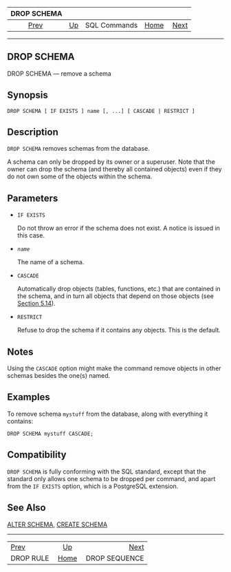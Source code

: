 <!--?xml version="1.0" encoding="UTF-8" standalone="no"?-->

|               DROP SCHEMA              |                                        |              |                                                       |                                                |
| :------------------------------------: | :------------------------------------- | :----------: | ----------------------------------------------------: | ---------------------------------------------: |
| [Prev](sql-droprule.html "DROP RULE")  | [Up](sql-commands.html "SQL Commands") | SQL Commands | [Home](index.html "PostgreSQL 17devel Documentation") |  [Next](sql-dropsequence.html "DROP SEQUENCE") |

***

[]()

## DROP SCHEMA

DROP SCHEMA — remove a schema

## Synopsis

    DROP SCHEMA [ IF EXISTS ] name [, ...] [ CASCADE | RESTRICT ]

## Description

`DROP SCHEMA` removes schemas from the database.

A schema can only be dropped by its owner or a superuser. Note that the owner can drop the schema (and thereby all contained objects) even if they do not own some of the objects within the schema.

## Parameters

*   `IF EXISTS`

    Do not throw an error if the schema does not exist. A notice is issued in this case.

*   *`name`*

    The name of a schema.

*   `CASCADE`

    Automatically drop objects (tables, functions, etc.) that are contained in the schema, and in turn all objects that depend on those objects (see [Section 5.14](ddl-depend.html "5.14. Dependency Tracking")).

*   `RESTRICT`

    Refuse to drop the schema if it contains any objects. This is the default.

## Notes

Using the `CASCADE` option might make the command remove objects in other schemas besides the one(s) named.

## Examples

To remove schema `mystuff` from the database, along with everything it contains:

    DROP SCHEMA mystuff CASCADE;

## Compatibility

`DROP SCHEMA` is fully conforming with the SQL standard, except that the standard only allows one schema to be dropped per command, and apart from the `IF EXISTS` option, which is a PostgreSQL extension.

## See Also

[ALTER SCHEMA](sql-alterschema.html "ALTER SCHEMA"), [CREATE SCHEMA](sql-createschema.html "CREATE SCHEMA")

***

|                                        |                                                       |                                                |
| :------------------------------------- | :---------------------------------------------------: | ---------------------------------------------: |
| [Prev](sql-droprule.html "DROP RULE")  |         [Up](sql-commands.html "SQL Commands")        |  [Next](sql-dropsequence.html "DROP SEQUENCE") |
| DROP RULE                              | [Home](index.html "PostgreSQL 17devel Documentation") |                                  DROP SEQUENCE |
